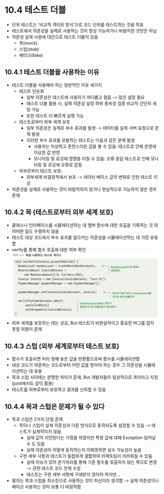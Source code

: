 # 10.4 테스트 더블
- 단위 테스트는 '비교적 격리된 방식'으로 코드 단위를 테스트하는 것을 목표
- 테스트에서 의존성을 실제로 사용하는 것이 항상 가능하거나 바람직한 것만은 아님
- 의존성 실제 사용에 대안으로 테스트 더블이 있음
  - 목(mock)
  - 스텁(stub)
  - 페이크(fake)

## 10.4.1 테스트 더블을 사용하는 이유
- 테스트 더블을 사용해야 하는 일반적인 이유 세가지 
  - 테스트 단순화
    - 일부 의존성은 테스트에 사용하기 까다롭고 힘듬 -> 많은 설정 필요
    - 테스트 더블 활용 시, 실제 의존성 설정 하위 종속성 검증 비교적 간단히 세팅 가능
    - 또한 테스트 더 빠르게 실행 가능
  - 테스트로부터 외부 세계 보호
    - 일부 의존성은 실제로 부수 효과를 발생 -> 데이터를 실제 서버 요청으로 문제 발생
    - 이러한 부수 효과를 유발하는 테스트는 다음과 같은 문제 발생
      - 사용자는 이상하고 혼란스러운 값을 볼 수 있음: 테스트로 인해 운영에 이상한 값 반영
      - 모니터링 및 로깅에 영향을 미칠 수 있음: 오류 응답 테스트로 인해 모니터링 및 로깅에 오류로 잡힘
  - 외부로부터 테스트 보호:
    - 외부세계 비결정적에서 보호 -> 데이터 베이스 값의 변화로 인한 테스트 이상
- 의존성을 실제로 사용하는 것이 바람직하지 않거나 현실적으로 가능하지 않은 경우 존재

## 10.4.2 목 (테스트로부터 외부 세계 보호)
- 클래스나 인터페이스를 시뮬레이션하는 데 멤버 함수에 대한 호출을 기록하는 것 외 어떠한 일도 수행하지 않음
- 테스트 대상 코드에서 부수 효과를 일으키는 의존성을 시뮬레이션하는 데 가장 유용함
- verify를 통해 함수 호출에 대한 여부 확인\
![img_2.png](img_2.png)
- 외부 세계를 보호하는 데는 성공, But 테스트가 비현실적이고 중요한 버그를 잡지 못할 위험이 존재

## 10.4.3 스텁 (외부 세계로부터 테스트 보호)
- 함수가 호출되면 미리 정해 놓은 값을 반환함으로써 함수를 시뮬레이션함
- 대상 코드가 의존하는 코드로부터 어떤 값을 받아야 하는 경우 그 의존성을 시뮬레이션하는 데 유용
- 목과 스텁 사이에는 분명한 차이가 존재, But 개발자들이 일상적으로 목이라고 지칭(junit에서도 같이 활용)
- 테스트를 외부로부터 보호하고 결과를 신뢰할 수 있음

## 10.4.4 목과 스텁은 문제가 될 수 있다
- 목과 스텁은 2가지 단점 존재
  - 목이나 스텁이 실제 의존성과 다른 방식으로 동작되도록 설정할 수 있음 -> 테스트가 실제적이지 않음
    - 실제 값이 리턴된다는 가정을 하였지만 특정 값에 대해 Exception 일어날 수 도 있음
    - 실제 의존성이 어떻게 동작하는지 이해못하면 실수 가능성이 높음
  - 구현 세부 사항과 테스트가 밀접하게 결합하여 리팩토링이 어려워질 수 있음
    - 실제 이슈가 있어 분기처리를 통해 기존 함수를 호출하지 않는 쪽으로 변경 -> 관련 테스트 코드 전체 수정
    - 테스트는 구현 세부 사항에 구애받지 않아야 하지만...
- 필자는 목과 스텁을 최소한으로 사용하는 것이 최선이라 생각함 -> 실제 의존성이나 페이크 사용하는 것이 보통 더 바람직함


